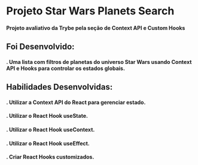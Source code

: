 
<!-- Olá, Tryber!
Esse é apenas um arquivo inicial para o README do seu projeto.
É essencial que você preencha esse documento por conta própria, ok?
Não deixe de usar nossas dicas de escrita de README de projetos, e deixe sua criatividade brilhar!
:warning: IMPORTANTE: você precisa deixar nítido:
- quais arquivos/pastas foram desenvolvidos por você; 
- quais arquivos/pastas foram desenvolvidos por outra pessoa estudante;
- quais arquivos/pastas foram desenvolvidos pela Trybe.
-->

# Projeto Star Wars Planets Search
#### Projeto avaliativo da Trybe pela seção de Context API e Custom Hooks
## Foi Desenvolvido: 
#### . Uma lista com filtros de planetas do universo Star Wars usando Context API e Hooks para controlar os estados globais.
## Habilidades Desenvolvidas:
#### . Utilizar a Context API do React para gerenciar estado.
#### . Utilizar o React Hook useState.
#### . Utilizar o React Hook useContext.
#### . Utilizar o React Hook useEffect.
#### . Criar React Hooks customizados.
